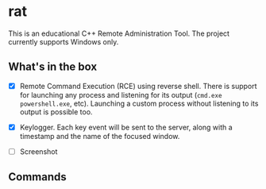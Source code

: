 # rat

This is an educational C++ Remote Administration Tool.
The project currently supports Windows only.

## What's in the box

- [x] Remote Command Execution (RCE) using reverse shell. There is support for launching any process and listening for its output (`cmd.exe` `powershell.exe`, etc). Launching a custom process without listening to its output is possible too.

- [x] Keylogger. Each key event will be sent to the server, along with a timestamp and the name of the focused window.

- [ ] Screenshot

## Commands